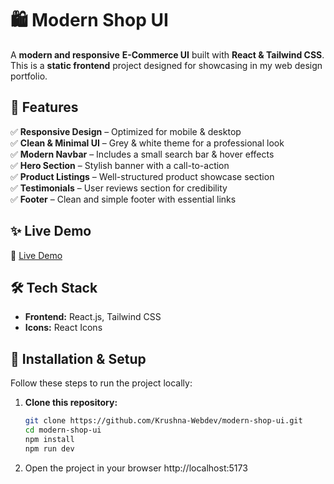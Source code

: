 # 🛍️ Modern Shop UI

A **modern and responsive** **E-Commerce UI** built with **React & Tailwind CSS**.  
This is a **static frontend** project designed for showcasing in my web design portfolio.

## 🚀 Features

✅ **Responsive Design** – Optimized for mobile & desktop  
✅ **Clean & Minimal UI** – Grey & white theme for a professional look  
✅ **Modern Navbar** – Includes a small search bar & hover effects  
✅ **Hero Section** – Stylish banner with a call-to-action  
✅ **Product Listings** – Well-structured product showcase section  
✅ **Testimonials** – User reviews section for credibility  
✅ **Footer** – Clean and simple footer with essential links  

## ✨ Live Demo

🔗 [Live Demo](https://modern-shop-ui.netlify.app)  

## 🛠️ Tech Stack

- **Frontend:** React.js, Tailwind CSS  
- **Icons:** React Icons  

## 📂 Installation & Setup

Follow these steps to run the project locally:

1. **Clone this repository:**  
   ```bash
   git clone https://github.com/Krushna-Webdev/modern-shop-ui.git
   cd modern-shop-ui
   npm install
   npm run dev
2. Open the project in your browser
   http://localhost:5173
